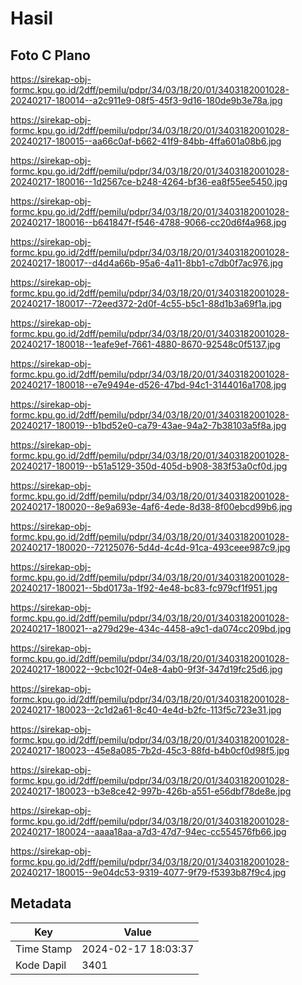 # Hasil

## Foto C Plano

https://sirekap-obj-formc.kpu.go.id/2dff/pemilu/pdpr/34/03/18/20/01/3403182001028-20240217-180014--a2c911e9-08f5-45f3-9d16-180de9b3e78a.jpg

https://sirekap-obj-formc.kpu.go.id/2dff/pemilu/pdpr/34/03/18/20/01/3403182001028-20240217-180015--aa66c0af-b662-41f9-84bb-4ffa601a08b6.jpg

https://sirekap-obj-formc.kpu.go.id/2dff/pemilu/pdpr/34/03/18/20/01/3403182001028-20240217-180016--1d2567ce-b248-4264-bf36-ea8f55ee5450.jpg

https://sirekap-obj-formc.kpu.go.id/2dff/pemilu/pdpr/34/03/18/20/01/3403182001028-20240217-180016--b641847f-f546-4788-9066-cc20d6f4a968.jpg

https://sirekap-obj-formc.kpu.go.id/2dff/pemilu/pdpr/34/03/18/20/01/3403182001028-20240217-180017--d4d4a66b-95a6-4a11-8bb1-c7db0f7ac976.jpg

https://sirekap-obj-formc.kpu.go.id/2dff/pemilu/pdpr/34/03/18/20/01/3403182001028-20240217-180017--72eed372-2d0f-4c55-b5c1-88d1b3a69f1a.jpg

https://sirekap-obj-formc.kpu.go.id/2dff/pemilu/pdpr/34/03/18/20/01/3403182001028-20240217-180018--1eafe9ef-7661-4880-8670-92548c0f5137.jpg

https://sirekap-obj-formc.kpu.go.id/2dff/pemilu/pdpr/34/03/18/20/01/3403182001028-20240217-180018--e7e9494e-d526-47bd-94c1-3144016a1708.jpg

https://sirekap-obj-formc.kpu.go.id/2dff/pemilu/pdpr/34/03/18/20/01/3403182001028-20240217-180019--b1bd52e0-ca79-43ae-94a2-7b38103a5f8a.jpg

https://sirekap-obj-formc.kpu.go.id/2dff/pemilu/pdpr/34/03/18/20/01/3403182001028-20240217-180019--b51a5129-350d-405d-b908-383f53a0cf0d.jpg

https://sirekap-obj-formc.kpu.go.id/2dff/pemilu/pdpr/34/03/18/20/01/3403182001028-20240217-180020--8e9a693e-4af6-4ede-8d38-8f00ebcd99b6.jpg

https://sirekap-obj-formc.kpu.go.id/2dff/pemilu/pdpr/34/03/18/20/01/3403182001028-20240217-180020--72125076-5d4d-4c4d-91ca-493ceee987c9.jpg

https://sirekap-obj-formc.kpu.go.id/2dff/pemilu/pdpr/34/03/18/20/01/3403182001028-20240217-180021--5bd0173a-1f92-4e48-bc83-fc979cf1f951.jpg

https://sirekap-obj-formc.kpu.go.id/2dff/pemilu/pdpr/34/03/18/20/01/3403182001028-20240217-180021--a279d29e-434c-4458-a9c1-da074cc209bd.jpg

https://sirekap-obj-formc.kpu.go.id/2dff/pemilu/pdpr/34/03/18/20/01/3403182001028-20240217-180022--9cbc102f-04e8-4ab0-9f3f-347d19fc25d6.jpg

https://sirekap-obj-formc.kpu.go.id/2dff/pemilu/pdpr/34/03/18/20/01/3403182001028-20240217-180023--2c1d2a61-8c40-4e4d-b2fc-113f5c723e31.jpg

https://sirekap-obj-formc.kpu.go.id/2dff/pemilu/pdpr/34/03/18/20/01/3403182001028-20240217-180023--45e8a085-7b2d-45c3-88fd-b4b0cf0d98f5.jpg

https://sirekap-obj-formc.kpu.go.id/2dff/pemilu/pdpr/34/03/18/20/01/3403182001028-20240217-180023--b3e8ce42-997b-426b-a551-e56dbf78de8e.jpg

https://sirekap-obj-formc.kpu.go.id/2dff/pemilu/pdpr/34/03/18/20/01/3403182001028-20240217-180024--aaaa18aa-a7d3-47d7-94ec-cc554576fb66.jpg

https://sirekap-obj-formc.kpu.go.id/2dff/pemilu/pdpr/34/03/18/20/01/3403182001028-20240217-180015--9e04dc53-9319-4077-9f79-f5393b87f9c4.jpg


## Metadata

| Key        | Value               |
| ---------- | ------------------- |
| Time Stamp | 2024-02-17 18:03:37 |
| Kode Dapil | 3401                |



